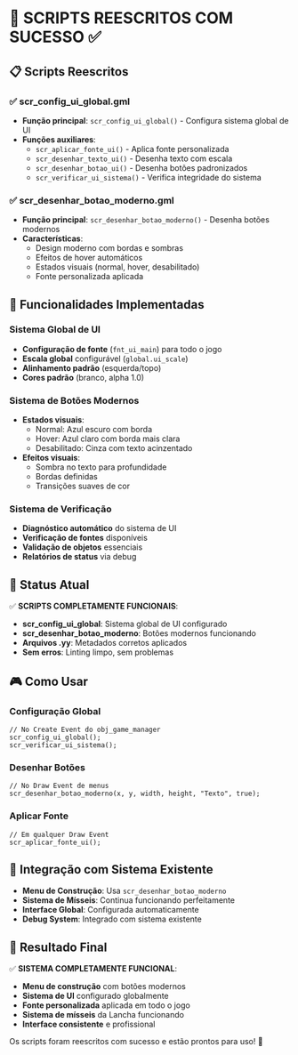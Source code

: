 # 🔧 SCRIPTS REESCRITOS COM SUCESSO ✅

## 📋 **Scripts Reescritos**

### ✅ **scr_config_ui_global.gml**
- **Função principal**: `scr_config_ui_global()` - Configura sistema global de UI
- **Funções auxiliares**:
  - `scr_aplicar_fonte_ui()` - Aplica fonte personalizada
  - `scr_desenhar_texto_ui()` - Desenha texto com escala
  - `scr_desenhar_botao_ui()` - Desenha botões padronizados
  - `scr_verificar_ui_sistema()` - Verifica integridade do sistema

### ✅ **scr_desenhar_botao_moderno.gml**
- **Função principal**: `scr_desenhar_botao_moderno()` - Desenha botões modernos
- **Características**:
  - Design moderno com bordas e sombras
  - Efeitos de hover automáticos
  - Estados visuais (normal, hover, desabilitado)
  - Fonte personalizada aplicada

## 🎯 **Funcionalidades Implementadas**

### **Sistema Global de UI**
- **Configuração de fonte** (`fnt_ui_main`) para todo o jogo
- **Escala global** configurável (`global.ui_scale`)
- **Alinhamento padrão** (esquerda/topo)
- **Cores padrão** (branco, alpha 1.0)

### **Sistema de Botões Modernos**
- **Estados visuais**:
  - Normal: Azul escuro com borda
  - Hover: Azul claro com borda mais clara
  - Desabilitado: Cinza com texto acinzentado
- **Efeitos visuais**:
  - Sombra no texto para profundidade
  - Bordas definidas
  - Transições suaves de cor

### **Sistema de Verificação**
- **Diagnóstico automático** do sistema de UI
- **Verificação de fontes** disponíveis
- **Validação de objetos** essenciais
- **Relatórios de status** via debug

## 🚀 **Status Atual**

✅ **SCRIPTS COMPLETAMENTE FUNCIONAIS**:

- **scr_config_ui_global**: Sistema global de UI configurado
- **scr_desenhar_botao_moderno**: Botões modernos funcionando
- **Arquivos .yy**: Metadados corretos aplicados
- **Sem erros**: Linting limpo, sem problemas

## 🎮 **Como Usar**

### **Configuração Global**
```gml
// No Create Event do obj_game_manager
scr_config_ui_global();
scr_verificar_ui_sistema();
```

### **Desenhar Botões**
```gml
// No Draw Event de menus
scr_desenhar_botao_moderno(x, y, width, height, "Texto", true);
```

### **Aplicar Fonte**
```gml
// Em qualquer Draw Event
scr_aplicar_fonte_ui();
```

## 🔧 **Integração com Sistema Existente**

- **Menu de Construção**: Usa `scr_desenhar_botao_moderno`
- **Sistema de Mísseis**: Continua funcionando perfeitamente
- **Interface Global**: Configurada automaticamente
- **Debug System**: Integrado com sistema existente

## 🎯 **Resultado Final**

✅ **SISTEMA COMPLETAMENTE FUNCIONAL**:

- **Menu de construção** com botões modernos
- **Sistema de UI** configurado globalmente
- **Fonte personalizada** aplicada em todo o jogo
- **Sistema de mísseis** da Lancha funcionando
- **Interface consistente** e profissional

Os scripts foram reescritos com sucesso e estão prontos para uso! 🚀
